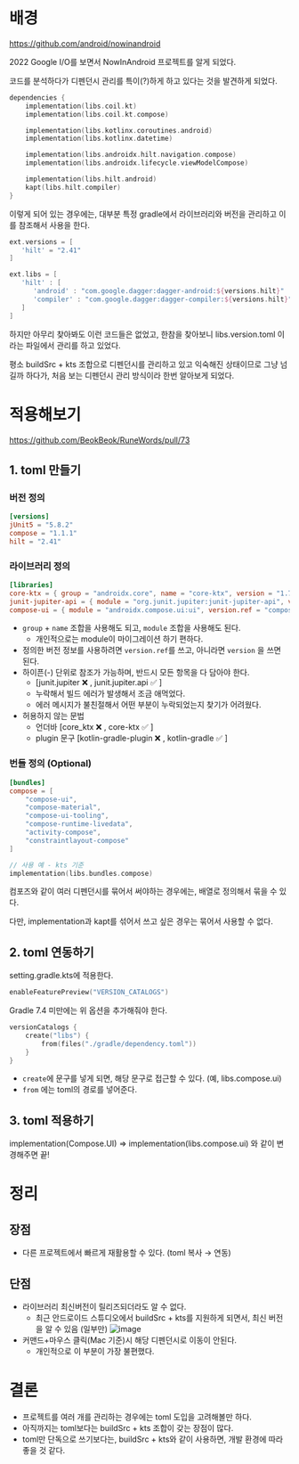 # 배경
https://github.com/android/nowinandroid

2022 Google I/O를 보면서 NowInAndroid 프로젝트를 알게 되었다.

코드를 분석하다가 디펜던시 관리를 특이(?)하게 하고 있다는 것을 발견하게 되었다.
```kts
dependencies {    
    implementation(libs.coil.kt)
    implementation(libs.coil.kt.compose)

    implementation(libs.kotlinx.coroutines.android)
    implementation(libs.kotlinx.datetime)

    implementation(libs.androidx.hilt.navigation.compose)
    implementation(libs.androidx.lifecycle.viewModelCompose)

    implementation(libs.hilt.android)
    kapt(libs.hilt.compiler)
}
```
이렇게 되어 있는 경우에는, 대부분 특정 gradle에서 라이브러리와 버전을 관리하고 이를 참조해서 사용을 한다.
```groovy
ext.versions = [
   'hilt' = "2.41"
]

ext.libs = [
   'hilt' : [
      'android' : "com.google.dagger:dagger-android:${versions.hilt}"
      'compiler' : "com.google.dagger:dagger-compiler:${versions.hilt}"
   ]
]
```
하지만 아무리 찾아봐도 이런 코드들은 없었고, 한참을 찾아보니 libs.version.toml 이라는 파일에서 관리를 하고 있었다.

평소 buildSrc + kts 조합으로 디펜던시를 관리하고 있고 익숙해진 상태이므로 그냥 넘길까 하다가, 처음 보는 디펜던시 관리 방식이라 한번 알아보게 되었다.
# 적용해보기
https://github.com/BeokBeok/RuneWords/pull/73
## 1. toml 만들기
### 버전 정의
```toml
[versions]
jUnit5 = "5.8.2"
compose = "1.1.1"
hilt = "2.41"
```
### 라이브러리 정의
```toml
[libraries]
core-ktx = { group = "androidx.core", name = "core-ktx", version = "1.7.0" }
junit-jupiter-api = { module = "org.junit.jupiter:junit-jupiter-api", version.ref = "jUnit5" }
compose-ui = { module = "androidx.compose.ui:ui", version.ref = "compose" }
```
- `group` + `name` 조합을 사용해도 되고, `module` 조합을 사용해도 된다.
    - 개인적으로는 module이 마이그레이션 하기 편하다.
- 정의한 버전 정보를 사용하려면 `version.ref`를 쓰고, 아니라면 `version` 을 쓰면 된다.
- 하이픈(-) 단위로 참조가 가능하며, 반드시 모든 항목을 다 담아야 한다.
    - [junit.jupiter ❌ , junit.jupiter.api ✅ ]
    - 누락해서 빌드 에러가 발생해서 조금 애먹었다.
    - 에러 메시지가 불친절해서 어떤 부분이 누락되었는지 찾기가 어려웠다.
- 허용하지 않는 문법
    - 언더바 [core_ktx ❌ , core-ktx ✅ ]
    - plugin 문구 [kotlin-gradle-plugin ❌ , kotlin-gradle ✅ ]

### 번들 정의 (Optional)
```toml
[bundles]
compose = [
    "compose-ui",
    "compose-material",
    "compose-ui-tooling",
    "compose-runtime-livedata",
    "activity-compose",
    "constraintlayout-compose"
]
```
```kts
// 사용 예 - kts 기준
implementation(libs.bundles.compose)
```
컴포즈와 같이 여러 디펜던시를 묶어서 써야하는 경우에는, 배열로 정의해서 묶을 수 있다.

다만, implementation과 kapt를 섞어서 쓰고 싶은 경우는 묶어서 사용할 수 없다.
## 2. toml 연동하기
setting.gradle.kts에 적용한다.
```kts
enableFeaturePreview("VERSION_CATALOGS")
```
Gradle 7.4 미만에는 위 옵션을 추가해줘야 한다.

```kts
versionCatalogs {
    create("libs") {
        from(files("./gradle/dependency.toml"))
    }
}
```
- `create`에 문구를 넣게 되면, 해당 문구로 접근할 수 있다. (예, libs.compose.ui)
- `from` 에는 toml의 경로를 넣어준다.
## 3. toml 적용하기
implementation(Compose.UI) ⇒ implementation(libs.compose.ui) 와 같이 변경해주면 끝!
# 정리
## 장점
- 다른 프로젝트에서 빠르게 재활용할 수 있다. (toml 복사 → 연동)
## 단점
- 라이브러리 최신버전이 릴리즈되더라도 알 수 없다.
    - 최근 안드로이드 스튜디오에서 buildSrc + kts를 지원하게 되면서, 최신 버전을 알 수 있음 (일부만)
        ![image](https://user-images.githubusercontent.com/48344355/170158150-af7c96c7-b460-41f7-ac7d-3fd4138144a9.png)
- 커맨드+마우스 클릭(Mac 기준)시 해당 디펜던시로 이동이 안된다.
    - 개인적으로 이 부분이 가장 불편했다.
# 결론
- 프로젝트를 여러 개를 관리하는 경우에는 toml 도입을 고려해볼만 하다.
- 아직까지는 toml보다는 buildSrc + kts 조합이 갖는 장점이 많다.
- toml만 단독으로 쓰기보다는, buildSrc + kts와 같이 사용하면, 개발 환경에 따라 좋을 것 같다.

